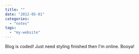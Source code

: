 ```yaml
---
title: ""
date: "2012-05-01"
categories: 
  - "notes"
tags: 
  - "my-website"
---
```


Blog is coded! Just need styling finished then I'm online. Booya!
